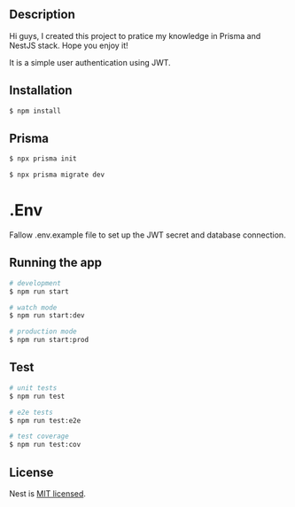 ## Description

Hi guys, I created this project to pratice my knowledge in Prisma and NestJS
stack. Hope you enjoy it!

It is a simple user authentication using JWT.

## Installation

```bash
$ npm install
```

## Prisma

```bash
$ npx prisma init
```

```bash
$ npx prisma migrate dev
```

# .Env

Fallow .env.example file to set up the JWT secret and database connection.

## Running the app

```bash
# development
$ npm run start

# watch mode
$ npm run start:dev

# production mode
$ npm run start:prod
```

## Test

```bash
# unit tests
$ npm run test

# e2e tests
$ npm run test:e2e

# test coverage
$ npm run test:cov
```

## License

Nest is [MIT licensed](LICENSE).
